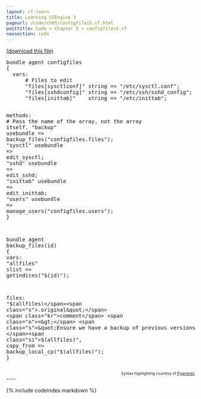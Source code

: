 ```yaml
---
layout: cf-learn
title: Learning CFEngine 3
pageurl: /code/ch05/configfiles5.cf.html
posttitle: Code > Chapter 5 > configfiles5.cf
navsection: code
---
```


[(download this file)](https://raw.github.com/zzamboni/cf-learn.info/master/src/ch05/configfiles5.cf)

<div class="highlight"><pre><span class="k">bundle</span> <span class="k">agent</span> <span class="nf">configfiles</span>
<span class="p">{</span>
  <span class="kd">vars</span><span class="p">:</span>  
      <span class="c"># Files to edit</span>
      <span class="p">&quot;</span><span class="nv">files[sysctlconf]</span><span class="p">&quot;</span> <span class="kt">string</span> <span class="o">=&gt;</span> <span class="s">&quot;/etc/sysctl.conf&quot;</span><span class="p">;</span>
      <span class="p">&quot;</span><span class="nv">files[sshdconfig]</span><span class="p">&quot;</span> <span class="kt">string</span> <span class="o">=&gt;</span> <span class="s">&quot;/etc/ssh/sshd_config&quot;</span><span class="p">;</span>
      <span class="p">&quot;</span><span class="nv">files[inittab]</span><span class="p">&quot;</span>    <span class="kt">string</span> <span class="o">=&gt;</span> <span class="s">&quot;/etc/inittab&quot;</span><span class="p">;</span>
      

  <span class="kd">methods</span><span class="p">:</span>
      <span class="c"># Pass the name of the array, not the array itself.</span>
      <span class="s">&quot;backup&quot;</span>  <span class="kr">usebundle</span> <span class="o">=&gt;</span> <span class="nf">backup_files</span><span class="p">(</span><span class="s">&quot;configfiles.files&quot;</span><span class="p">);</span>
      <span class="s">&quot;sysctl&quot;</span>  <span class="kr">usebundle</span> <span class="o">=&gt;</span> <span class="nf">edit_sysctl</span><span class="p">;</span>
      <span class="s">&quot;sshd&quot;</span>    <span class="kr">usebundle</span> <span class="o">=&gt;</span> <span class="nf">edit_sshd</span><span class="p">;</span>
      <span class="s">&quot;inittab&quot;</span> <span class="kr">usebundle</span> <span class="o">=&gt;</span> <span class="nf">edit_inittab</span><span class="p">;</span>
      <span class="s">&quot;users&quot;</span>   <span class="kr">usebundle</span> <span class="o">=&gt;</span> <span class="nf">manage_users</span><span class="p">(</span><span class="s">&quot;configfiles.users&quot;</span><span class="p">);</span>
<span class="p">}</span>

<span class="k">bundle</span> <span class="k">agent</span> <span class="nf">backup_files</span><span class="p">(</span><span class="nv">id</span><span class="p">)</span>
<span class="p">{</span>
  <span class="kd">vars</span><span class="p">:</span>
      <span class="p">&quot;</span><span class="nv">allfiles</span><span class="p">&quot;</span> <span class="kt">slist</span> <span class="o">=&gt;</span> <span class="nf">getindices</span><span class="p">(</span><span class="s">&quot;</span><span class="si">$(id)</span><span class="s">&quot;</span><span class="p">);</span>

  <span class="kd">files</span><span class="p">:</span>
      <span class="s">&quot;</span><span class="si">$(allfiles)</span><span class="s">.original&quot;</span>
        <span class="kr">comment</span> <span class="o">=&gt;</span> <span class="s">&quot;Ensure we have a backup of previous versions of </span><span class="si">$(allfiles)</span><span class="s">&quot;</span><span class="p">,</span>
        <span class="kr">copy_from</span> <span class="o">=&gt;</span> <span class="nf">backup_local_cp</span><span class="p">(</span><span class="s">&quot;</span><span class="si">$(allfiles)</span><span class="s">&quot;</span><span class="p">);</span>
<span class="p">}</span>
</pre></div>

<div align="right"><font size="-2">Syntax highlighting courtesy of <a href="http://blog.zzamboni.org/cfengine3-lexer-for-pygments">Pygments</a></font></div>
----

{% include codeindex.markdown %}
